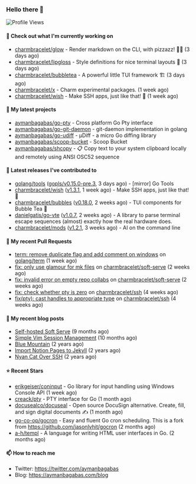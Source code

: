 ### Hello there 👋

![Profile Views](https://komarev.com/ghpvc/?username=aymanbagabas&label=PROFILE+VIEWS)

#### 👷 Check out what I'm currently working on

- [charmbracelet/glow](https://github.com/charmbracelet/glow) - Render markdown on the CLI, with pizzazz! 💅🏻 (3 days ago)
- [charmbracelet/lipgloss](https://github.com/charmbracelet/lipgloss) - Style definitions for nice terminal layouts 👄 (3 days ago)
- [charmbracelet/bubbletea](https://github.com/charmbracelet/bubbletea) - A powerful little TUI framework 🏗 (3 days ago)
- [charmbracelet/x](https://github.com/charmbracelet/x) - Charm experimental packages. (1 week ago)
- [charmbracelet/wish](https://github.com/charmbracelet/wish) - Make SSH apps, just like that! 💫 (1 week ago)

#### 🌱 My latest projects

- [aymanbagabas/go-pty](https://github.com/aymanbagabas/go-pty) - Cross platform Go Pty interface
- [aymanbagabas/go-git-daemon](https://github.com/aymanbagabas/go-git-daemon) - git-daemon implementation in golang
- [aymanbagabas/go-udiff](https://github.com/aymanbagabas/go-udiff) - µDiff - a micro Go diffing library
- [aymanbagabas/scoop-bucket](https://github.com/aymanbagabas/scoop-bucket) - Scoop Bucket
- [aymanbagabas/shcopy](https://github.com/aymanbagabas/shcopy) - 📋 Copy text to your system clipboard locally and remotely using ANSI OSC52 sequence

#### 🔭 Latest releases I've contributed to

- [golang/tools](https://github.com/golang/tools) ([gopls/v0.15.0-pre.3](https://github.com/golang/tools/releases/tag/gopls/v0.15.0-pre.3), 3 days ago) - [mirror] Go Tools
- [charmbracelet/wish](https://github.com/charmbracelet/wish) ([v1.3.1](https://github.com/charmbracelet/wish/releases/tag/v1.3.1), 1 week ago) - Make SSH apps, just like that! 💫
- [charmbracelet/bubbles](https://github.com/charmbracelet/bubbles) ([v0.18.0](https://github.com/charmbracelet/bubbles/releases/tag/v0.18.0), 2 weeks ago) - TUI components for Bubble Tea 🫧
- [danielgatis/go-vte](https://github.com/danielgatis/go-vte) ([v1.0.7](https://github.com/danielgatis/go-vte/releases/tag/v1.0.7), 2 weeks ago) - A library to parse terminal escape sequences (almost) exactly how the real hardware does.
- [charmbracelet/mods](https://github.com/charmbracelet/mods) ([v1.2.1](https://github.com/charmbracelet/mods/releases/tag/v1.2.1), 3 weeks ago) - AI on the command line

#### 🔨 My recent Pull Requests

- [term: remove duplicate flag and add comment on windows](https://github.com/golang/term/pull/14) on [golang/term](https://github.com/golang/term) (1 week ago)
- [fix: only use glamour for mk files](https://github.com/charmbracelet/soft-serve/pull/467) on [charmbracelet/soft-serve](https://github.com/charmbracelet/soft-serve) (2 weeks ago)
- [fix: invalid error on empty repo collabs](https://github.com/charmbracelet/soft-serve/pull/466) on [charmbracelet/soft-serve](https://github.com/charmbracelet/soft-serve) (2 weeks ago)
- [fix: check whether pty is zero](https://github.com/charmbracelet/ssh/pull/16) on [charmbracelet/ssh](https://github.com/charmbracelet/ssh) (4 weeks ago)
- [fix(pty): cast handles to appropriate type](https://github.com/charmbracelet/ssh/pull/14) on [charmbracelet/ssh](https://github.com/charmbracelet/ssh) (4 weeks ago)

#### 📜 My recent blog posts

- [Self-hosted Soft Serve](https://aymanbagabas.com/blog/2023/04/28/self-hosted-soft-serve.html) (9 months ago)
- [Simple Vim Session Management](https://aymanbagabas.com/blog/2023/04/13/simple-vim-session-management.html) (10 months ago)
- [Blue Mountain](https://aymanbagabas.com/blog/2022/06/02/blue-mountain.html) (2 years ago)
- [Import Notion Pages to Jekyll](https://aymanbagabas.com/blog/2022/03/29/import-notion-pages-to-jekyll.html) (2 years ago)
- [Nyan Cat Over SSH](https://aymanbagabas.com/blog/2022/03/25/nyan-cat-over-ssh.html) (2 years ago)

#### ⭐ Recent Stars

- [erikgeiser/coninput](https://github.com/erikgeiser/coninput) - Go library for input handling using Windows Console API (1 week ago)
- [creack/pty](https://github.com/creack/pty) - PTY interface for Go (1 month ago)
- [docusealco/docuseal](https://github.com/docusealco/docuseal) - Open source DocuSign alternative. Create, fill, and sign digital documents ✍️ (1 month ago)
- [go-co-op/gocron](https://github.com/go-co-op/gocron) - Easy and fluent Go cron scheduling. This is a fork from https://github.com/jasonlvhit/gocron (2 months ago)
- [a-h/templ](https://github.com/a-h/templ) - A language for writing HTML user interfaces in Go. (2 months ago)

#### 📫 How to reach me

- Twitter: https://twitter.com/aymanbagabas
- Blog: https://aymanbagabas.com/blog
